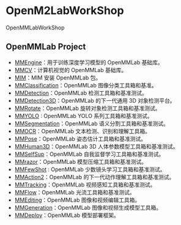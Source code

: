# OpenM2LabWorkShop
OpenMMLabWorkShop
## OpenMMLab Project

- [MMEngine](https://github.com/open-mmlab/mmengine)：用于训练深度学习模型的 OpenMMLab 基础库。
- [MMCV](https://github.com/open-mmlab/mmcv)：计算机视觉的 OpenMMLab 基础库。
- [MIM](https://github.com/open-mmlab/mim)：MIM 安装 OpenMMLab 包。
- [MMClassification](https://github.com/open-mmlab/mmclassification)：OpenMMLab 图像分类工具箱和基准。
- [MMDetection](https://github.com/open-mmlab/mmdetection)：OpenMMLab 检测工具箱和基准测试。
- [MMDetection3D](https://github.com/open-mmlab/mmdetection3d)：OpenMMLab 的下一代通用 3D 对象检测平台。
- [MMRotate](https://github.com/open-mmlab/mmrotate)：OpenMMLab 旋转对象检测工具箱和基准测试。
- [MMYOLO](https://github.com/open-mmlab/mmyolo) : OpenMMLab YOLO 系列工具箱和基准测试。
- [MMSegmentation](https://github.com/open-mmlab/mmsegmentation)：OpenMMLab 语义分割工具箱和基准测试。
- [MMOCR](https://github.com/open-mmlab/mmocr)：OpenMMLab 文本检测、识别和理解工具箱。
- [MMPose](https://github.com/open-mmlab/mmpose)：OpenMMLab 姿态估计工具箱和基准测试。
- [MMHuman3D](https://github.com/open-mmlab/mmhuman3d)：OpenMMLab 3D 人体参数模型工具箱和基准测试。
- [MMSelfSup](https://github.com/open-mmlab/mmselfsup)：OpenMMLab 自我监督学习工具箱和基准测试。
- [MMrazor](https://github.com/open-mmlab/mmrazor)：OpenMMLab 模型压缩工具箱和基准测试。
- [MMFewShot](https://github.com/open-mmlab/mmfewshot) : OpenMMLab 少数镜头学习工具箱和基准测试。
- [MMAction2](https://github.com/open-mmlab/mmaction2)：OpenMMLab 的下一代动作理解工具箱和基准测试。
- [MMTracking](https://github.com/open-mmlab/mmtracking)：OpenMMLab 视频感知工具箱和基准测试。
- [MMFlow](https://github.com/open-mmlab/mmflow)：OpenMMLab 光流工具箱和基准测试。
- [MMEditing](https://github.com/open-mmlab/mmediting)：OpenMMLab 图像和视频编辑工具箱。
- [MMGeneration](https://github.com/open-mmlab/mmgeneration)：OpenMMLab 图像和视频生成模型工具箱。
- [MMDeploy](https://github.com/open-mmlab/mmdeploy)：OpenMMLab 模型部署框架。